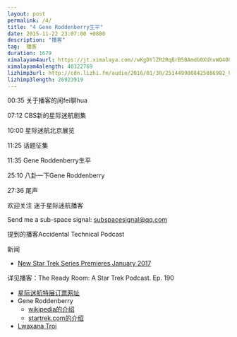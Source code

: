 ```yaml
---
layout: post
permalink: /4/
title: "4 Gene Roddenberry生平"
date: 2015-11-22 23:07:00 +0800
description: "播客"
tag:  播客
duration: 1679
ximalayam4aurl: https://jt.ximalaya.com//wKgDYlZR2RqBrB5BAmdG0XUhvWQ400.mp3.m4a?channel=rss&amp;album_id=3135361&amp;track_id=10187558&amp;uid=6418191&amp;jt=https://audio.xmcdn.com/group9/M05/A7/A3/wKgDYlZR2RqBrB5BAmdG0XUhvWQ400.mp3
ximalayam4alength: 40322769
lizhimp3url: http://cdn.lizhi.fm/audio/2016/01/30/2514499008425086982_hd.mp3
lizhimp3length: 26923919
---   
```


00:35 关于播客的闲fei聊hua

07:12 CBS新的星际迷航剧集

10:00 星际迷航北京展览

11:25 话题征集

11:35 Gene Roddenberry生平

25:10 八卦一下Gene Roddenberry

27:36 尾声

 欢迎关注 迷于星际迷航播客

 Send me a sub-space signal: [subspacesignal@qq.com](mailto:subspacesignal@qq.com)

 提到的播客Accidental Technical Podcast

 新闻

* [New Star Trek Series Premieres January 2017](http://www.startrek.com/article/new-star-trek-series-premieres-january-2017)

详见播客：The Ready Room: A Star Trek Podcast. Ep. 190

* [星际迷航特展订票网址](http://show.wepiao.com/pages/item/b/d2/ea/b749795ec24043d5a3504f904d37d2ea.html)
* Gene Roddenberry
	* [wikipedia的介绍](https://en.wikipedia.org/wiki/Gene_Roddenberry)
	* [startrek.com的介绍](http://www.startrek.com/database_article/roddenberry)
* [Lwaxana Troi](http://www.startrek.com/database_article/lwaxana-troi)
